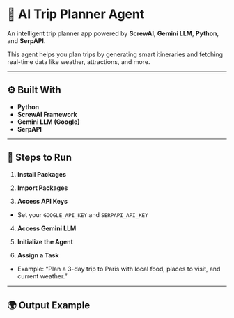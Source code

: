 # 🧠 AI Trip Planner Agent

An intelligent trip planner app powered by **ScrewAI**, **Gemini LLM**, **Python**, and **SerpAPI**.

This agent helps you plan trips by generating smart itineraries and fetching real-time data like weather, attractions, and more.

---

## ⚙️ Built With

- **Python**
- **ScrewAI Framework**
- **Gemini LLM (Google)**
- **SerpAPI**

---

## 🚀 Steps to Run

1. **Install Packages**

2. **Import Packages**

3. **Access API Keys**
- Set your `GOOGLE_API_KEY` and `SERPAPI_API_KEY`

4. **Access Gemini LLM**

5. **Initialize the Agent**

6. **Assign a Task**
- Example: “Plan a 3-day trip to Paris with local food, places to visit, and current weather.”

---

## 🌍 Output Example


